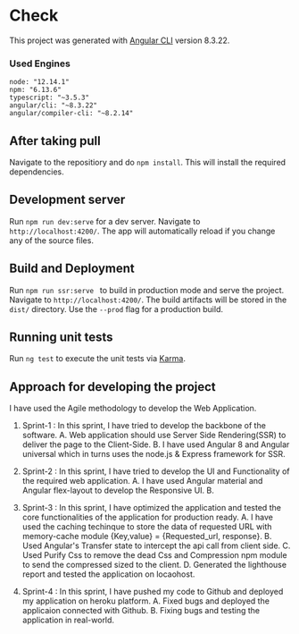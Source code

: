 # Check

This project was generated with [Angular CLI](https://github.com/angular/angular-cli) version 8.3.22.

### Used Engines 
    node: "12.14.1"
    npm: "6.13.6"
    typescript: "~3.5.3"
    angular/cli: "~8.3.22"
    angular/compiler-cli: "~8.2.14"

## After taking pull
Navigate to the repositiory and do `npm install`. This will install the required dependencies.  

## Development server

Run `npm run dev:serve` for a dev server. Navigate to `http://localhost:4200/`. The app will automatically reload if you change any of the source files.

## Build and Deployment

Run `npm run ssr:serve ` to build in production mode and serve the project. Navigate to `http://localhost:4200/`. The build artifacts will be stored in the `dist/` directory. Use the `--prod` flag for a production build.

## Running unit tests

Run `ng test` to execute the unit tests via [Karma](https://karma-runner.github.io).

## Approach for developing the project

I have used the Agile methodology to develop the Web Application.

1. Sprint-1 :
    In this sprint, I have tried to develop the backbone of the software.
        A. Web application should use Server Side Rendering(SSR) to deliver the page to the Client-Side.
        B. I have used Angular 8 and Angular universal which in turns uses the node.js & Express framework for SSR.

2. Sprint-2 :
    In this sprint, I have tried to develop the UI and Functionality of the required web application.
        A. I have used Angular material and Angular flex-layout to develop the Responsive UI.
        B.

3. Sprint-3 :
    In this sprint, I have optimized the application and tested the core functionalities of the application for production ready.
        A. I have used the caching techinque to store the data of requested URL with memory-cache module {Key,value} = {Requested_url, response}.
        B. Used Angular's Transfer state to intercept the api call from client side.
        C. Used Purify Css to remove the dead Css and Compression npm module to send the compressed sized to the client.
        D. Generated the lighthouse report and tested the application  on locaohost.

4. Sprint-4 :
    In this sprint, I have pushed my code to Github and deployed my application on heroku platform.
        A. Fixed bugs and deployed the applicaion connected with Github.
        B. Fixing bugs and testing the application in real-world.
